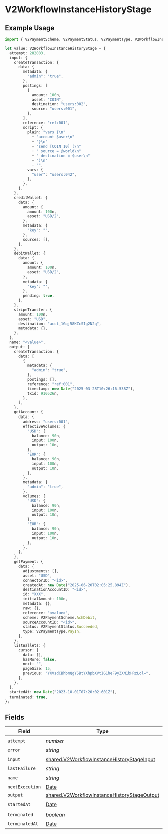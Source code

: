 # V2WorkflowInstanceHistoryStage

## Example Usage

```typescript
import { V2PaymentScheme, V2PaymentStatus, V2PaymentType, V2WorkflowInstanceHistoryStage } from "@formance/formance-sdk/sdk/models/shared";

let value: V2WorkflowInstanceHistoryStage = {
  attempt: 282083,
  input: {
    createTransaction: {
      data: {
        metadata: {
          "admin": "true",
        },
        postings: [
          {
            amount: 100n,
            asset: "COIN",
            destination: "users:002",
            source: "users:001",
          },
        ],
        reference: "ref:001",
        script: {
          plain: "vars {\n"
            + "account $user\n"
            + "}\n"
            + "send [COIN 10] (\n"
            + "	source = @world\n"
            + "	destination = $user\n"
            + ")\n"
            + "",
          vars: {
            "user": "users:042",
          },
        },
      },
    },
    creditWallet: {
      data: {
        amount: {
          amount: 100n,
          asset: "USD/2",
        },
        metadata: {
          "key": "",
        },
        sources: [],
      },
    },
    debitWallet: {
      data: {
        amount: {
          amount: 100n,
          asset: "USD/2",
        },
        metadata: {
          "key": "",
        },
        pending: true,
      },
    },
    stripeTransfer: {
      amount: 100n,
      asset: "USD",
      destination: "acct_1Gqj58KZcSIg2N2q",
      metadata: {},
    },
  },
  name: "<value>",
  output: {
    createTransaction: {
      data: [
        {
          metadata: {
            "admin": "true",
          },
          postings: [],
          reference: "ref:001",
          timestamp: new Date("2025-03-28T10:26:16.538Z"),
          txid: 910526n,
        },
      ],
    },
    getAccount: {
      data: {
        address: "users:001",
        effectiveVolumes: {
          "USD": {
            balance: 90n,
            input: 100n,
            output: 10n,
          },
          "EUR": {
            balance: 90n,
            input: 100n,
            output: 10n,
          },
        },
        metadata: {
          "admin": "true",
        },
        volumes: {
          "USD": {
            balance: 90n,
            input: 100n,
            output: 10n,
          },
          "EUR": {
            balance: 90n,
            input: 100n,
            output: 10n,
          },
        },
      },
    },
    getPayment: {
      data: {
        adjustments: [],
        asset: "USD",
        connectorID: "<id>",
        createdAt: new Date("2025-06-20T02:05:25.894Z"),
        destinationAccountID: "<id>",
        id: "XXX",
        initialAmount: 100n,
        metadata: {},
        raw: {},
        reference: "<value>",
        scheme: V2PaymentScheme.AchDebit,
        sourceAccountID: "<id>",
        status: V2PaymentStatus.Succeeded,
        type: V2PaymentType.PayIn,
      },
    },
    listWallets: {
      cursor: {
        data: [],
        hasMore: false,
        next: "",
        pageSize: 15,
        previous: "YXVsdCBhbmQgYSBtYXhpbXVtIG1heF9yZXN1bHRzLol=",
      },
    },
  },
  startedAt: new Date("2023-10-01T07:20:02.601Z"),
  terminated: true,
};
```

## Fields

| Field                                                                                                             | Type                                                                                                              | Required                                                                                                          | Description                                                                                                       |
| ----------------------------------------------------------------------------------------------------------------- | ----------------------------------------------------------------------------------------------------------------- | ----------------------------------------------------------------------------------------------------------------- | ----------------------------------------------------------------------------------------------------------------- |
| `attempt`                                                                                                         | *number*                                                                                                          | :heavy_check_mark:                                                                                                | N/A                                                                                                               |
| `error`                                                                                                           | *string*                                                                                                          | :heavy_minus_sign:                                                                                                | N/A                                                                                                               |
| `input`                                                                                                           | [shared.V2WorkflowInstanceHistoryStageInput](../../../sdk/models/shared/v2workflowinstancehistorystageinput.md)   | :heavy_check_mark:                                                                                                | N/A                                                                                                               |
| `lastFailure`                                                                                                     | *string*                                                                                                          | :heavy_minus_sign:                                                                                                | N/A                                                                                                               |
| `name`                                                                                                            | *string*                                                                                                          | :heavy_check_mark:                                                                                                | N/A                                                                                                               |
| `nextExecution`                                                                                                   | [Date](https://developer.mozilla.org/en-US/docs/Web/JavaScript/Reference/Global_Objects/Date)                     | :heavy_minus_sign:                                                                                                | N/A                                                                                                               |
| `output`                                                                                                          | [shared.V2WorkflowInstanceHistoryStageOutput](../../../sdk/models/shared/v2workflowinstancehistorystageoutput.md) | :heavy_minus_sign:                                                                                                | N/A                                                                                                               |
| `startedAt`                                                                                                       | [Date](https://developer.mozilla.org/en-US/docs/Web/JavaScript/Reference/Global_Objects/Date)                     | :heavy_check_mark:                                                                                                | N/A                                                                                                               |
| `terminated`                                                                                                      | *boolean*                                                                                                         | :heavy_check_mark:                                                                                                | N/A                                                                                                               |
| `terminatedAt`                                                                                                    | [Date](https://developer.mozilla.org/en-US/docs/Web/JavaScript/Reference/Global_Objects/Date)                     | :heavy_minus_sign:                                                                                                | N/A                                                                                                               |